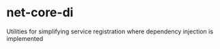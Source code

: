 # net-core-di
Utilities for simplifying service registration where dependency injection is implemented
